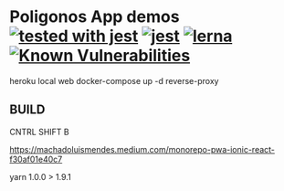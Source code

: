 # Poligonos App demos [![tested with jest](https://img.shields.io/badge/tested_with-jest-99424f.svg)](https://github.com/facebook/jest) [![jest](https://jestjs.io/img/jest-badge.svg)](https://github.com/facebook/jest) [![lerna](https://img.shields.io/badge/maintained%20with-lerna-cc00ff.svg)](https://lerna.js.org/) [![Known Vulnerabilities](https://snyk.io/package/npm/snyk/badge.svg)](https://snyk.io/package/npm/snyk) 


heroku local web 
docker-compose up -d reverse-proxy

## BUILD 
CNTRL SHIFT B

https://machadoluismendes.medium.com/monorepo-pwa-ionic-react-f30af01e40c7

yarn 1.0.0 > 1.9.1



